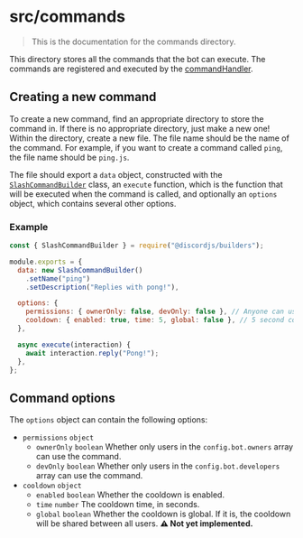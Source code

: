 # src/commands

> This is the documentation for the commands directory.

This directory stores all the commands that the bot can execute. The commands are registered and executed by
the [commandHandler](../handlers/commandHandler.js).

## Creating a new command

To create a new command, find an appropriate directory to store the command in. If there is no appropriate directory,
just make a new one! Within the directory, create a new file. The file name should be the name of the command. For
example,
if you want to create a command called `ping`, the file name should be `ping.js`.

The file should export a `data` object, constructed with the [`SlashCommandBuilder`](slashCommandBuilder) class,
an `execute` function, which is the function that will be executed when the command is called, and optionally an
`options` object, which contains several other options.

### Example

```js
const { SlashCommandBuilder } = require("@discordjs/builders");

module.exports = {
  data: new SlashCommandBuilder()
    .setName("ping")
    .setDescription("Replies with pong!"),

  options: {
    permissions: { ownerOnly: false, devOnly: false }, // Anyone can use this command
    cooldown: { enabled: true, time: 5, global: false }, // 5 second cooldown, per user
  },

  async execute(interaction) {
    await interaction.reply("Pong!");
  },
};
```

## Command options

The `options` object can contain the following options:

- `permissions` `object`
  - `ownerOnly` `boolean` Whether only users in the `config.bot.owners` array can use the command.
  - `devOnly` `boolean` Whether only users in the `config.bot.developers` array can use the command.
- `cooldown` `object`
  - `enabled` `boolean` Whether the cooldown is enabled.
  - `time` `number` The cooldown time, in seconds.
  - `global` `boolean` Whether the cooldown is global. If it is, the cooldown will be shared between all users.
    **⚠️ Not yet implemented.**

[slashCommandBuilder]: https://discord.js.org/docs/packages/builders/main/SlashCommandBuilder:Class
